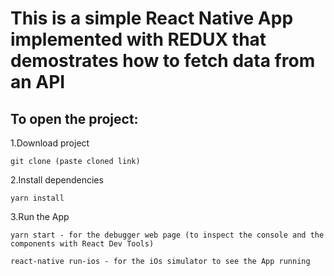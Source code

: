 # This is a simple React Native App implemented with REDUX that demostrates how to fetch data from an API

## To open the project:

1.Download project

```
git clone (paste cloned link)
```

2.Install dependencies

```
yarn install
```

3.Run the App

```
yarn start - for the debugger web page (to inspect the console and the components with React Dev Tools)
```

```
react-native run-ios - for the iOs simulator to see the App running
```
